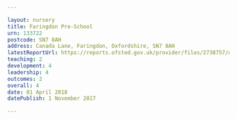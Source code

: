 ```yaml
---

layout: nursery
title: Faringdon Pre-School
urn: 133722
postcode: SN7 8AH
address: Canada Lane, Faringdon, Oxfordshire, SN7 8AH
latestReportUrl: https://reports.ofsted.gov.uk/provider/files/2738757/urn/133722.pdf
teaching: 2
development: 4
leadership: 4
outcomes: 2
overall: 4
date: 01 April 2018 
datePublish: 1 November 2017

---
```

